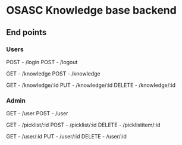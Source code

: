 # OSASC Knowledge base backend

## End points

### Users
POST - /login
POST - /logout

GET - /knowledge
POST - /knowledge

GET - /knowledge/:id
PUT - /knowledge/:id
DELETE - /knowledge/:id

### Admin
GET - /user
POST - /user

GET - /picklist/:id
POST - /picklist/:id
DELETE - /picklistitem/:id

GET - /user/:id
PUT - /user/:id
DELETE - /user/:id